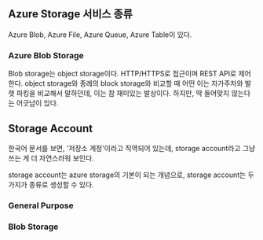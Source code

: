## Azure Storage 서비스 종류

Azure Blob, Azure File, Azure Queue, Azure Table이 있다.

### Azure Blob Storage

Blob storage는 object storage이다. HTTP/HTTPS로 접근이며 REST API로 제어한다.
object storage와 종례의 block storage와 비교할 때 어떤 이는 자가주차와 발렛 파킹을 비교해서 말하던데, 이는 참 재미있는 발상이다. 하지만, 딱 들어맞지 않는다는 어긋남이 있다. 

## Storage Account

한국어 문서를 보면, '저장소 계정'이라고 직역되어 있는데, storage account라고 그냥 쓰는 게 더 자연스러워 보인다.

storage account는 azure storage의 기본이 되는 개념으로, storage account는 두 가지가 종류로 생성할 수 있다.

### General Purpose

### Blob Storage
